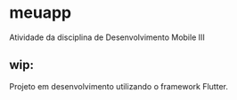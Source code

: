 # meuapp

Atividade da disciplina de Desenvolvimento Mobile III

## wip:

Projeto em desenvolvimento utilizando o framework Flutter.